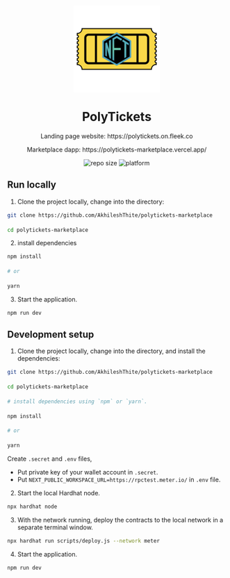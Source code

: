<p align="center">
  <img align="center" src="https://github.com/AkhileshThite/polytickets-landingpage/blob/main/src/images/logo.png" width="200" height="200"></img>
</p>

<h1 align="center">PolyTickets</h1>

<p aign="center">
  <p align="center">Landing page website: <a href="https://polytickets.on.fleek.co"></a>https://polytickets.on.fleek.co</p>
  <p align="center">Marketplace dapp: <a href="https://polytickets-marketplace.vercel.app/"></a>https://polytickets-marketplace.vercel.app/</p>
</p>

<div align="center">
  <img src="https://img.shields.io/github/repo-size/akhileshthite/polytickets-marketplace" alt="repo size">
  <img src="https://img.shields.io/badge/Platform-Meter-purple.svg" alt="platform">
</div>

## Run locally
1. Clone the project locally, change into the directory:
```bash
git clone https://github.com/AkhileshThite/polytickets-marketplace

cd polytickets-marketplace
```

2. install dependencies
```bash
npm install

# or

yarn
```

3. Start the application.
```bash
npm run dev
```

## Development setup
1. Clone the project locally, change into the directory, and install the dependencies:
```bash
git clone https://github.com/AkhileshThite/polytickets-marketplace

cd polytickets-marketplace

# install dependencies using `npm` or `yarn`.

npm install

# or

yarn
```

Create `.secret` and `.env` files, 
* Put private key of your wallet account in `.secret`.
* Put `NEXT_PUBLIC_WORKSPACE_URL=https://rpctest.meter.io/` in `.env` file.

2. Start the local Hardhat node.
```bash
npx hardhat node
```

3. With the network running, deploy the contracts to the local network in a separate terminal window.

```bash
npx hardhat run scripts/deploy.js --network meter
```

4. Start the application.
```bash
npm run dev
```
